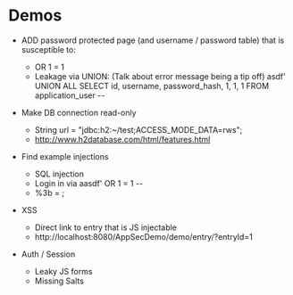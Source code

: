 # Demos
- ADD password protected page (and username / password table) that is susceptible to:
    - OR 1 = 1 
    - Leakage via UNION: (Talk about error message being a tip off)
        asdf' UNION ALL SELECT id, username, password_hash, 1, 1, 1 FROM application_user --

- Make DB connection read-only
    - String url = "jdbc:h2:~/test;ACCESS_MODE_DATA=rws";
    - http://www.h2database.com/html/features.html
    
- Find example injections
    - SQL injection
    - Login in via aasdf' OR 1 = 1 --
    - %3b = ;
    
- XSS
    - Direct link to entry that is JS injectable
    - http://localhost:8080/AppSecDemo/demo/entry/?entryId=1

- Auth / Session
    - Leaky JS forms
    - Missing Salts